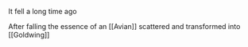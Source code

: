 It fell a long time ago

After falling the essence of an [[Avian]] scattered and transformed into [[Goldwing]]
